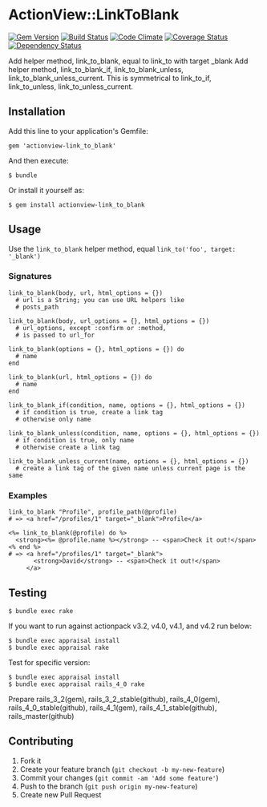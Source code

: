 # ActionView::LinkToBlank

[![Gem Version](https://badge.fury.io/rb/actionview-link_to_blank.png)](http://badge.fury.io/rb/actionview-link_to_blank)
[![Build Status](https://api.travis-ci.org/sanemat/actionview-link_to_blank.png?branch=master)](https://travis-ci.org/sanemat/actionview-link_to_blank)
[![Code Climate](https://codeclimate.com/github/sanemat/actionview-link_to_blank.png)](https://codeclimate.com/github/sanemat/actionview-link_to_blank)
[![Coverage Status](https://coveralls.io/repos/sanemat/actionview-link_to_blank/badge.png?branch=master)](https://coveralls.io/r/sanemat/actionview-link_to_blank)
[![Dependency Status](https://gemnasium.com/sanemat/actionview-link_to_blank.png)](https://gemnasium.com/sanemat/actionview-link_to_blank)

Add helper method, link_to_blank, equal to link_to with target _blank
Add helper method, link_to_blank_if, link_to_blank_unless, link_to_blank_unless_current.
This is symmetrical to link_to_if, link_to_unless, link_to_unless_current.

## Installation

Add this line to your application's Gemfile:

    gem 'actionview-link_to_blank'

And then execute:

    $ bundle

Or install it yourself as:

    $ gem install actionview-link_to_blank

## Usage

Use the `link_to_blank` helper method, equal `link_to('foo', target: '_blank')`

### Signatures

    link_to_blank(body, url, html_options = {})
      # url is a String; you can use URL helpers like
      # posts_path

    link_to_blank(body, url_options = {}, html_options = {})
      # url_options, except :confirm or :method,
      # is passed to url_for

    link_to_blank(options = {}, html_options = {}) do
      # name
    end

    link_to_blank(url, html_options = {}) do
      # name
    end

    link_to_blank_if(condition, name, options = {}, html_options = {})
      # if condition is true, create a link tag
      # otherwise only name

    link_to_blank_unless(condition, name, options = {}, html_options = {})
      # if condition is true, only name
      # otherwise create a link tag

    link_to_blank_unless_current(name, options = {}, html_options = {})
      # create a link tag of the given name unless current page is the same

### Examples

    link_to_blank "Profile", profile_path(@profile)
    # => <a href="/profiles/1" target="_blank">Profile</a>

    <%= link_to_blank(@profile) do %>
      <strong><%= @profile.name %></strong> -- <span>Check it out!</span>
    <% end %>
    # => <a href="/profiles/1" target="_blank">
           <strong>David</strong> -- <span>Check it out!</span>
         </a>

## Testing

    $ bundle exec rake

If you want to run against actionpack v3.2, v4.0, v4.1, and v4.2 run below:

    $ bundle exec appraisal install
    $ bundle exec appraisal rake

Test for specific version:

    $ bundle exec appraisal install
    $ bundle exec appraisal rails_4_0 rake

Prepare rails_3_2(gem), rails_3_2_stable(github), rails_4_0(gem), rails_4_0_stable(github), rails_4_1(gem),
rails_4_1_stable(github), rails_master(github)

## Contributing

1. Fork it
2. Create your feature branch (`git checkout -b my-new-feature`)
3. Commit your changes (`git commit -am 'Add some feature'`)
4. Push to the branch (`git push origin my-new-feature`)
5. Create new Pull Request
